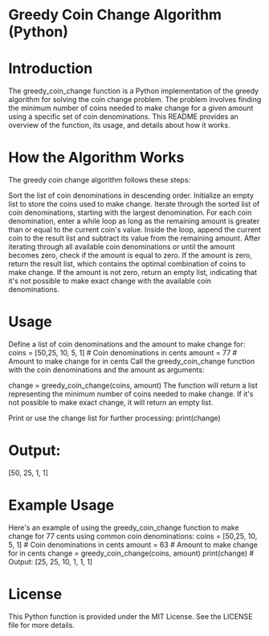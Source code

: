 # Greedy Coin Change Algorithm (Python)
# Introduction
The greedy_coin_change function is a Python implementation of the greedy algorithm for solving the coin change problem. The problem involves finding the minimum number of coins needed to make change for a given amount using a specific set of coin denominations. This README provides an overview of the function, its usage, and details about how it works.

# How the Algorithm Works
The greedy coin change algorithm follows these steps:

Sort the list of coin denominations in descending order.
Initialize an empty list to store the coins used to make change.
Iterate through the sorted list of coin denominations, starting with the largest denomination.
For each coin denomination, enter a while loop as long as the remaining amount is greater than or equal to the current coin's value.
Inside the loop, append the current coin to the result list and subtract its value from the remaining amount.
After iterating through all available coin denominations or until the amount becomes zero, check if the amount is equal to zero.
If the amount is zero, return the result list, which contains the optimal combination of coins to make change. If the amount is not zero, return an empty list, indicating that it's not possible to make exact change with the available coin denominations.
# Usage
Define a list of coin denominations and the amount to make change for:
coins = [50,25, 10, 5, 1]  # Coin denominations in cents
amount = 77  # Amount to make change for in cents
Call the greedy_coin_change function with the coin denominations and the amount as arguments:


change = greedy_coin_change(coins, amount)
The function will return a list representing the minimum number of coins needed to make change. If it's not possible to make exact change, it will return an empty list.

Print or use the change list for further processing:
print(change)  
# Output:
[50, 25, 1, 1]
# Example Usage
Here's an example of using the greedy_coin_change function to make change for 77 cents using common coin denominations:
coins = [50,25, 10, 5, 1]   # Coin denominations in cents
amount = 63  # Amount to make change for in cents
change = greedy_coin_change(coins, amount)
print(change)  # Output: [25, 25, 10, 1, 1, 1]
# License
This Python function is provided under the MIT License. See the LICENSE file for more details.